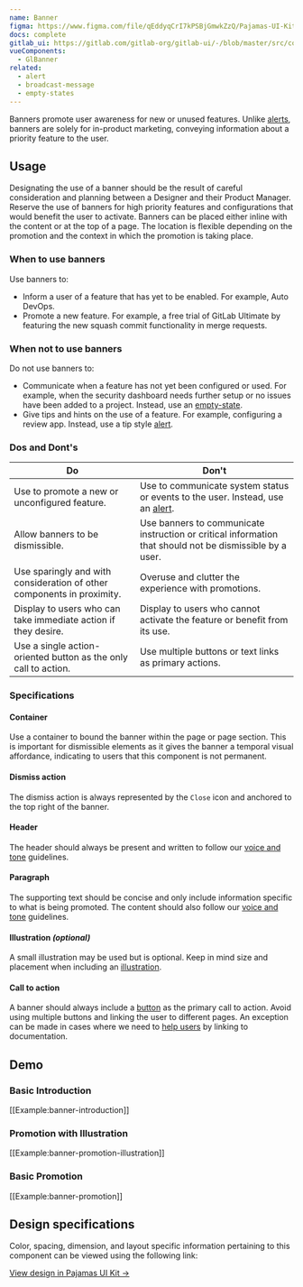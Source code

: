 ```yaml
---
name: Banner
figma: https://www.figma.com/file/qEddyqCrI7kPSBjGmwkZzQ/Pajamas-UI-Kit?node-id=425%3A4
docs: complete
gitlab_ui: https://gitlab.com/gitlab-org/gitlab-ui/-/blob/master/src/components/base/banner
vueComponents:
  - GlBanner
related:
  - alert
  - broadcast-message
  - empty-states
---
```


Banners promote user awareness for new or unused features. Unlike [alerts](/components/alert), banners are solely for in-product marketing, conveying information about a priority feature to the user.

## Usage

Designating the use of a banner should be the result of careful consideration and planning between a Designer and their Product Manager. Reserve the use of banners for high priority features and configurations that would benefit the user to activate. Banners can be placed either inline with the content or at the top of a page. The location is flexible depending on the promotion and the context in which the promotion is taking place.

### When to use banners

Use banners to:

- Inform a user of a feature that has yet to be enabled. For example, Auto DevOps.
- Promote a new feature. For example, a free trial of GitLab Ultimate by featuring the new squash commit functionality in merge requests.

### When not to use banners

Do not use banners to:

- Communicate when a feature has not yet been configured or used. For example, when the security dashboard needs further setup or no issues have been added to a project. Instead, use an [empty-state](https://design.gitlab.com/regions/empty-states).
- Give tips and hints on the use of a feature. For example, configuring a review app. Instead, use a tip style [alert](/components/alert).

### Dos and Dont's

| Do | Don't |
| ------ | ------ |
| Use to promote a new or unconfigured feature. | Use to communicate system status or events to the user. Instead, use an [alert](/components/alert). |
| Allow banners to be dismissible. | Use banners to communicate instruction or critical information that should not be dismissible by a user. |
| Use sparingly and with consideration of other components in proximity. | Overuse and clutter the experience with promotions. |
| Display to users who can take immediate action if they desire. | Display to users who cannot activate the feature or benefit from its use. |
| Use a single action-oriented button as the only call to action. | Use multiple buttons or text links as primary actions. |

### Specifications

#### Container

Use a container to bound the banner within the page or page section. This is important for dismissible elements as it gives the banner a temporal visual affordance, indicating to users that this component is not permanent.

#### Dismiss action

The dismiss action is always represented by the `Close` icon and anchored to the top right of the banner.

#### Header

The header should always be present and written to follow our [voice and tone](https://design.gitlab.com/content/voice-tone/) guidelines.

#### Paragraph

The supporting text should be concise and only include information specific to what is being promoted. The content should also follow our [voice and tone](https://design.gitlab.com/content/voice-tone/) guidelines.

#### Illustration *(optional)*

A small illustration may be used but is optional. Keep in mind size and placement when including an [illustration](https://design.gitlab.com/product-foundations/illustration).

#### Call to action

A banner should always include a [button](https://design.gitlab.com/components/button) as the primary call to action. Avoid using multiple buttons and linking the user to different pages. An exception can be made in cases where we need to [help users](https://design.gitlab.com/usability/helping-users) by linking to documentation.

## Demo

### Basic Introduction

[[Example:banner-introduction]]

### Promotion with Illustration

[[Example:banner-promotion-illustration]]

### Basic Promotion

[[Example:banner-promotion]]


## Design specifications

Color, spacing, dimension, and layout specific information pertaining to this component can be viewed using the following link:

[View design in Pajamas UI Kit →](https://www.figma.com/file/qEddyqCrI7kPSBjGmwkZzQ/Pajamas-UI-Kit?node-id=4845%3A7873)
